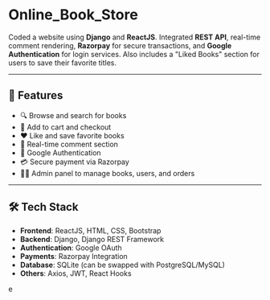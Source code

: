 # Online_Book_Store

Coded a website using **Django** and **ReactJS**. Integrated **REST API**, real-time comment rendering, **Razorpay** for secure transactions, and **Google Authentication** for login services. Also includes a "Liked Books" section for users to save their favorite titles.

---

## 🚀 Features

- 🔍 Browse and search for books
- 🛒 Add to cart and checkout
- ❤️ Like and save favorite books
- 💬 Real-time comment section
- 🔐 Google Authentication
- 💳 Secure payment via Razorpay
- 🧑‍💼 Admin panel to manage books, users, and orders

---

## 🛠️ Tech Stack

- **Frontend**: ReactJS, HTML, CSS, Bootstrap
- **Backend**: Django, Django REST Framework
- **Authentication**: Google OAuth
- **Payments**: Razorpay Integration
- **Database**: SQLite (can be swapped with PostgreSQL/MySQL)
- **Others**: Axios, JWT, React Hooks

e

